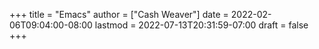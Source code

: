+++
title = "Emacs"
author = ["Cash Weaver"]
date = 2022-02-06T09:04:00-08:00
lastmod = 2022-07-13T20:31:59-07:00
draft = false
+++
